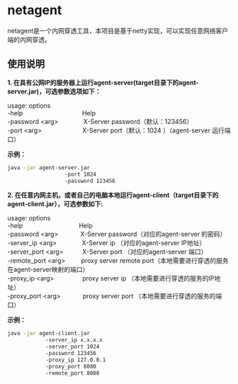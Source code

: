 # netagent  

netagent是一个内网穿透工具，本项目是基于netty实现，可以实现任意网络客户端的内网穿透。

## 使用说明

**1. 在具有公网IP的服务器上运行agent-server(target目录下的agent-server.jar)，可选参数选项如下：**

   usage: options  
     -help     &ensp;&ensp;&ensp;&ensp;&ensp;&ensp;&ensp;&ensp;&ensp;&ensp;&ensp;&ensp;&ensp;&ensp;&ensp;&ensp;&ensp;&ensp;      Help  
     -password \<arg>  &ensp;&ensp;&ensp;&ensp;&ensp;&ensp;&ensp;  X-Server password（默认：123456）  
     -port \<arg>      &ensp;&ensp;&ensp;&ensp;&ensp;&ensp;&ensp;&ensp;&ensp;&ensp;&ensp;&ensp;  X-Server port（默认：1024  ）（agent-server 运行端口）

**示例：**

```sh
java -jar agent-server.jar 
                  -port 1024 
                  -password 123456 
```

**2. 在任意内网主机，或者自己的电脑本地运行agent-client（target目录下的agent-client.jar），可选参数如下:**  

usage: options  
 -help     &ensp;&ensp;&ensp;&ensp;&ensp;&ensp;&ensp;&ensp;&ensp;&ensp;&ensp;&ensp;&ensp;&ensp;&ensp;&ensp;&ensp;    Help  
 -password \<arg>  &ensp;&ensp;&ensp;&ensp;&ensp;&ensp;    X-Server password（对应的agent-server 的密码）  
 -server_ip \<arg>  &ensp;&ensp;&ensp;&ensp;&ensp;&ensp;&ensp;   X-Server ip （对应的agent-server IP地址）  
 -server_port \<arg>   &ensp;&ensp;&ensp;&ensp;&ensp;  X-Server port （对应的agent-server 端口）  
 -remote_port \<arg>  &ensp;&ensp;&ensp;&ensp;  proxy server remote port（本地需要进行穿透的服务在agent-server映射的端口）  
 -proxy_ip \<arg>     &ensp;&ensp;&ensp;&ensp;&ensp;&ensp;&ensp;&ensp;  proxy server ip （本地需要进行穿透的服务的IP地址）  
 -proxy_port \<arg>    &ensp;&ensp;&ensp;&ensp;&ensp;&ensp;  proxy server port （本地需要进行穿透的服务的端口）  

**示例：**

```sh
java -jar agent-client.jar 
            -server_ip x.x.x.x 
            -server_port 1024 
            -password 123456 
            -proxy_ip 127.0.0.1 
            -proxy_port 8080 
            -remote_port 8080
```
